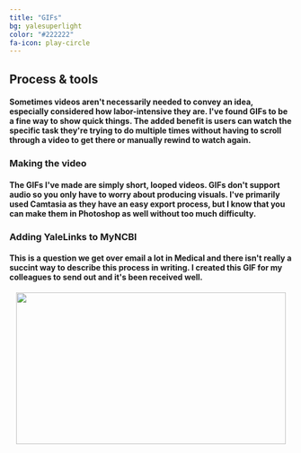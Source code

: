 ```yaml
---
title: "GIFs"
bg: yalesuperlight
color: "#222222"
fa-icon: play-circle
---
```


## Process & tools

#### Sometimes videos aren't necessarily needed to convey an idea, especially considered how labor-intensive they are. I've found GIFs to be a fine way to show quick things. The added benefit is users can watch the specific task they're trying to do multiple times without having to scroll through a video to get there or manually rewind to watch again.

### Making the video 
#### The GIFs I've made are simply short, looped videos. GIFs don't support audio so you only have to worry about producing visuals. I've primarily used Camtasia as they have an easy export process, but I know that you can make them in Photoshop as well without too much difficulty. 

### Adding YaleLinks to MyNCBI
#### This is a question we get over email a lot in Medical and there isn't really a succint way to describe this process in writing. I created this GIF for my colleagues to send out and it's been received well.

<center><img width="480" height="270" src="http://i.imgur.com/2fkAj.gif" frameborder="0" allowfullscreen></center>	
